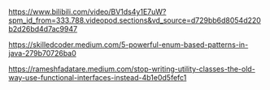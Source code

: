https://www.bilibili.com/video/BV1ds4y1E7uW?spm_id_from=333.788.videopod.sections&vd_source=d729bb6d8054d220b2d26bd4d7ac9947

https://skilledcoder.medium.com/5-powerful-enum-based-patterns-in-java-279b70726ba0


https://rameshfadatare.medium.com/stop-writing-utility-classes-the-old-way-use-functional-interfaces-instead-4b1e0d5fefc1
